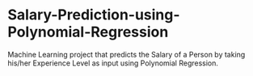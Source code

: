 # Salary-Prediction-using-Polynomial-Regression
Machine Learning project that predicts the Salary of a Person by taking his/her Experience Level as input using Polynomial Regression.
